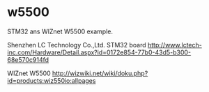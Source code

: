 w5500
=====
STM32 ans WIZnet W5500 example.

Shenzhen LC Technology Co.,Ltd.
STM32 board
http://www.lctech-inc.com/Hardware/Detail.aspx?id=0172e854-77b0-43d5-b300-68e570c914fd

WIZnet W5500
http://wizwiki.net/wiki/doku.php?id=products:wiz550io:allpages
